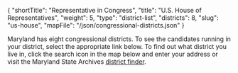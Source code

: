 {
  "shortTitle": "Representative in Congress",
  "title": "U.S. House of Representatives",
  "weight": 5,
  "type": "district-list",
  "districts": 8,
  "slug": "us-house",
  "mapFile": "/json/congressional-districts.json"
}

Maryland has eight congressional districts. To see the candidates running in your district, select the appropriate link below. To find out what district you live in, click the search icon in the map below and enter your address or visit the Maryland State Archives [district finder][el].

[el]: http://mdelect.net
